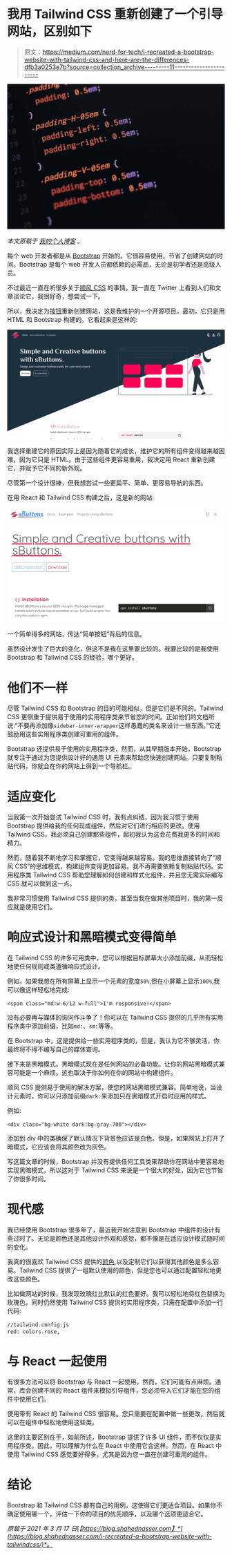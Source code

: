 # 我用 Tailwind CSS 重新创建了一个引导网站，区别如下

> 原文：<https://medium.com/nerd-for-tech/i-recreated-a-bootstrap-website-with-tailwind-css-and-here-are-the-differences-dfb3a0253e7b?source=collection_archive---------11----------------------->

![](img/e0d61b0e7907fb3f4bd9029bcc117ccd.png)

*本文原载于* [*我的个人博客*](https://blog.shahednasser.com/i-recreated-a-bootstrap-website-with-tailwindcss/) *。*

每个 web 开发者都是从 [Bootstrap](https://getbootstrap.com/) 开始的。它很容易使用，节省了创建网站的时间。Bootstrap 是每个 web 开发人员都依赖的必需品，无论是初学者还是高级人员。

不过最近一直在听很多关于[顺风 CSS](https://tailwindcss.com/) 的事情。我一直在 Twitter 上看到人们和文章谈论它，我很好奇，想尝试一下。

所以，我决定为[按钮](https://github.com/sButtons/sbuttons)重新创建网站，这是我维护的一个开源项目。最初，它只是用 HTML 和 Bootstrap 构建的。它看起来是这样的:

![](img/6859ec8b4433232666176d85edd8ca39.png)

我选择重建它的原因实际上是因为随着它的成长，维护它的所有组件变得越来越困难，因为它只是 HTML。由于这些组件更容易重用，我决定用 React 重新创建它，并赋予它不同的新外观。

尽管第一个设计很棒，但我想尝试一些更扁平、简单、更容易导航的东西。

在用 React 和 Tailwind CSS 构建之后，这是新的网站:

![](img/2116004448f732041086957679e43489.png)

一个简单得多的网站，传达“简单按钮”背后的信息。

虽然设计发生了巨大的变化，但这不是我在这里要比较的。我要比较的是我使用 Bootstrap 和 Tailwind CSS 的经验，哪个更好。

# 他们不一样

尽管 Tailwind CSS 和 Bootstrap 的目的可能相似，但是它们是不同的。Tailwind CSS 更侧重于提供易于使用的实用程序类来节省您的时间。正如他们的文档所说:“不要再添加像`sidebar-inner-wrapper`这样愚蠢的类名来设计一些东西。”它还鼓励用这些实用程序类创建可重用的组件。

Bootstrap 还提供易于使用的实用程序类，然而，从其早期版本开始，Bootstrap 就专注于通过为您提供设计好的通用 UI 元素来帮助您快速创建网站。只要复制粘贴代码，你就会在你的网站上得到一个导航栏。

# 适应变化

当我第一次开始尝试 Tailwind CSS 时，我有点纠结，因为我习惯于使用 Bootstrap 提供给我的任何现成组件，然后对它们进行相应的更改。使用 Tailwind CSS，我必须自己创建那些组件，起初我认为这会花费我更多的时间和精力。

然而，随着我不断地学习和掌握它，它变得越来越容易。我的思维直接转向了“顺风 CSS”的思维模式，构建组件变得更加容易。我不再需要依赖复制粘贴代码。实用程序类 Tailwind CSS 帮助您理解如何创建和样式化组件，并且您无需实际编写 CSS 就可以做到这一点。

我非常习惯使用 Tailwind CSS 提供的类，甚至当我在做其他项目时，我的第一反应就是使用它们。

# 响应式设计和黑暗模式变得简单

在 Tailwind CSS 的许多可用类中，您可以根据目标屏幕大小添加前缀，从而轻松地使任何规则或类遵循响应式设计。

例如，如果我想在所有屏幕上显示一个元素的宽度`50%`,但在小屏幕上显示`100%`,我可以像这样轻松地完成:

```
<span class="md:w-6/12 w-full">I'm responsive!</span>
```

没有必要再与媒体的询问作斗争了！你可以在 Tailwind CSS 提供的几乎所有实用程序类中添加前缀，比如`md:`、`sm:`等等。

在 Bootstrap 中，这是提供给一些实用程序类的，但是，我认为它不够灵活，你最终将不得不编写自己的媒体查询。

接下来是黑暗模式。黑暗模式现在是任何网站的必备功能。让你的网站黑暗模式兼容可能是一个麻烦。这也取决于你如何在你的网站中构建组件。

顺风 CSS 提供易于使用的解决方案，使您的网站黑暗模式兼容。简单地说，当设计元素时，你可以只添加前缀`dark:`来添加只在黑暗模式开启时应用的样式。

例如:

```
<div class="bg-white dark:bg-gray-700"></div>
```

添加到 div 中的类确保了默认情况下背景色应该是白色。但是，如果网站上打开了暗模式，它应该会将其颜色改为灰色。

写这篇文章的时候，Bootstrap 并没有提供任何工具类来帮助你在网站中更容易地实现黑暗模式，所以这对于 Tailwind CSS 来说是一个很大的好处，因为它也节省了你很多时间。

# 现代感

我已经使用 Bootstrap 很多年了，最近我开始注意到 Bootstrap 中组件的设计有些过时了。无论是颜色还是其他设计外观和感觉，都不像是在适应设计模式随时间的变化。

我真的很喜欢 Tailwind CSS 提供的[颜色](https://tailwindcss.com/docs/customizing-colors),以及定制它们以获得其他颜色是多么容易。Tailwind CSS 提供了一组默认使用的颜色，但是您也可以通过配置轻松地更改这些颜色。

比如做网站的时候，我发现玫瑰红比默认的红色要好。我可以轻松地将红色替换为玫瑰色，同时仍然使用 Tailwind CSS 提供的实用程序类，只需在配置中添加一行代码:

```
//tailwind.config.js 
red: colors.rose,
```

# 与 React 一起使用

有很多方法可以将 Bootstrap 与 React 一起使用。然而，它们可能有点麻烦。通常，库会创建不同的 React 组件来模拟引导组件，您必须导入它们才能在您的组件中使用它们。

使用带有 React 的 Tailwind CSS 很容易。您只需要在配置中做一些更改，然后就可以在组件中轻松地使用这些类。

这里的主要区别在于，如前所述，Bootstrap 提供了许多 UI 组件，而不仅仅是实用程序类。因此，可以理解为什么在 React 中使用它会这样。然而，在 React 中使用 Tailwind CSS 感觉要好得多，尤其是因为您一直在创建可重用的组件。

# 结论

Bootstrap 和 Tailwind CSS 都有自己的用例，这使得它们更适合项目。如果你不确定使用哪一个，评估一下你的项目的优先顺序，以及哪个选项更适合它。

*原载于 2021 年 3 月 17 日*[*【https://blog.shahednasser.com】*](https://blog.shahednasser.com/i-recreated-a-bootstrap-website-with-tailwindcss/)*。*